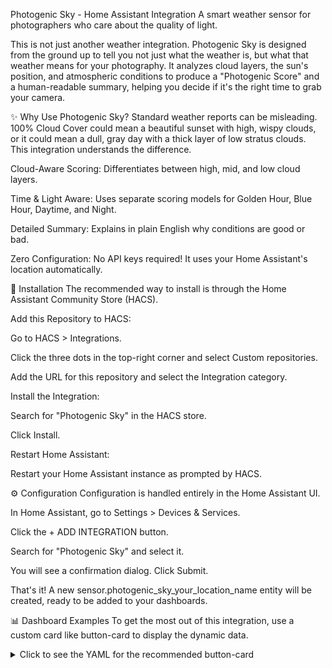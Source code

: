 Photogenic Sky - Home Assistant Integration
A smart weather sensor for photographers who care about the quality of light.

This is not just another weather integration. Photogenic Sky is designed from the ground up to tell you not just what the weather is, but what that weather means for your photography. It analyzes cloud layers, the sun's position, and atmospheric conditions to produce a "Photogenic Score" and a human-readable summary, helping you decide if it's the right time to grab your camera.

✨ Why Use Photogenic Sky?
Standard weather reports can be misleading. 100% Cloud Cover could mean a beautiful sunset with high, wispy clouds, or it could mean a dull, gray day with a thick layer of low stratus clouds. This integration understands the difference.

Cloud-Aware Scoring: Differentiates between high, mid, and low cloud layers.

Time & Light Aware: Uses separate scoring models for Golden Hour, Blue Hour, Daytime, and Night.

Detailed Summary: Explains in plain English why conditions are good or bad.

Zero Configuration: No API keys required! It uses your Home Assistant's location automatically.

🚀 Installation
The recommended way to install is through the Home Assistant Community Store (HACS).

Add this Repository to HACS:

Go to HACS > Integrations.

Click the three dots in the top-right corner and select Custom repositories.

Add the URL for this repository and select the Integration category.

Install the Integration:

Search for "Photogenic Sky" in the HACS store.

Click Install.

Restart Home Assistant:

Restart your Home Assistant instance as prompted by HACS.

⚙️ Configuration
Configuration is handled entirely in the Home Assistant UI.

In Home Assistant, go to Settings > Devices & Services.

Click the + ADD INTEGRATION button.

Search for "Photogenic Sky" and select it.

You will see a confirmation dialog. Click Submit.

That's it! A new sensor.photogenic_sky_your_location_name entity will be created, ready to be added to your dashboards.

📊 Dashboard Examples
To get the most out of this integration, use a custom card like button-card to display the dynamic data.

<details>
<summary>Click to see the YAML for the recommended button-card</summary>

type: custom:button-card
entity: sensor.photogenic_sky_london #<-- Change to your entity
name: Photography Conditions
show_state: true
state_display: '[[[ return states[entity.entity_id].state + "%" ]]]'
icon: >
  [[[
    var condition = states[entity.entity_id].attributes.lighting_condition;
    if (condition == 'Golden Hour') return 'mdi:weather-sunset';
    if (condition == 'Blue Hour') return 'mdi:weather-night-partly-cloudy';
    if (condition == 'Night') return 'mdi:moon-waning-crescent';
    return 'mdi:weather-sunny';
  ]]]
styles:
  card:
    - padding: 12px
  state:
    - font-size: 28px
    - font-weight: bold
  name:
    - font-size: 16px
  label:
    - font-size: 14px
    - padding: 0 10px 10px 10px
    - white-space: normal
label: >
  [[[
    return states[entity.entity_id].attributes.photogenic_summary;
  ]]]
state:
  - value: 85
    operator: '>='
    color: '#4CAF50' # Green
  - value: 60
    operator: '>='
    color: '#FFC107' # Amber
  - value: 0
    operator: '>='
    color: '#F44336' # Red
